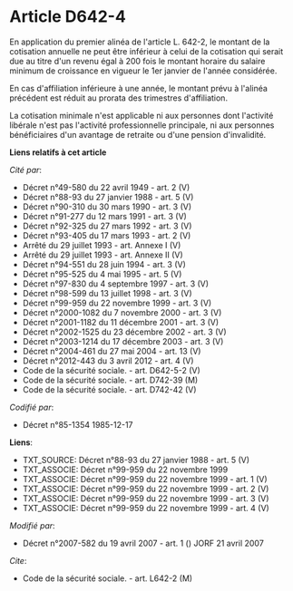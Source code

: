 # Article D642-4

En application du premier alinéa de l'article L. 642-2, le montant de la cotisation annuelle ne peut être inférieur à celui
de la cotisation qui serait due au titre d'un revenu égal à 200 fois le montant horaire du salaire minimum de croissance en
vigueur le 1er janvier de l'année considérée.

En cas d'affiliation inférieure à une année, le montant prévu à l'alinéa précédent est réduit au prorata des trimestres
d'affiliation.

La cotisation minimale n'est applicable ni aux personnes dont l'activité libérale n'est pas l'activité professionnelle
principale, ni aux personnes bénéficiaires d'un avantage de retraite ou d'une pension d'invalidité.

**Liens relatifs à cet article**

_Cité par_:

  - Décret n°49-580 du 22 avril 1949 - art. 2 (V)
  - Décret n°88-93 du 27 janvier 1988 - art. 5 (V)
  - Décret n°90-310 du 30 mars 1990 - art. 3 (V)
  - Décret n°91-277 du 12 mars 1991 - art. 3 (V)
  - Décret n°92-325 du 27 mars 1992 - art. 3 (V)
  - Décret n°93-405 du 17 mars 1993 - art. 2 (V)
  - Arrêté du 29 juillet 1993 - art. Annexe I (V)
  - Arrêté du 29 juillet 1993 - art. Annexe II (V)
  - Décret n°94-551 du 28 juin 1994 - art. 3 (V)
  - Décret n°95-525 du 4 mai 1995 - art. 5 (V)
  - Décret n°97-830 du 4 septembre 1997 - art. 3 (V)
  - Décret n°98-599 du 13 juillet 1998 - art. 3 (V)
  - Décret n°99-959 du 22 novembre 1999 - art. 3 (V)
  - Décret n°2000-1082 du 7 novembre 2000 - art. 3 (V)
  - Décret n°2001-1182 du 11 décembre 2001 - art. 3 (V)
  - Décret n°2002-1525 du 23 décembre 2002 - art. 3 (V)
  - Décret n°2003-1214 du 17 décembre 2003 - art. 3 (V)
  - Décret n°2004-461 du 27 mai 2004 - art. 13 (V)
  - Décret n°2012-443  du 3 avril 2012 - art. 4 (V)
  - Code de la sécurité sociale. - art. D642-5-2 (V)
  - Code de la sécurité sociale. - art. D742-39 (M)
  - Code de la sécurité sociale. - art. D742-42 (V)

_Codifié par_:

  - Décret n°85-1354 1985-12-17

**Liens**:

  - TXT_SOURCE: Décret n°88-93 du 27 janvier 1988 - art. 5 (V)
  - TXT_ASSOCIE: Décret n°99-959 du 22 novembre 1999
  - TXT_ASSOCIE: Décret n°99-959 du 22 novembre 1999 - art. 1 (V)
  - TXT_ASSOCIE: Décret n°99-959 du 22 novembre 1999 - art. 2 (V)
  - TXT_ASSOCIE: Décret n°99-959 du 22 novembre 1999 - art. 3 (V)
  - TXT_ASSOCIE: Décret n°99-959 du 22 novembre 1999 - art. 4 (V)

_Modifié par_:

  - Décret n°2007-582 du 19 avril 2007 - art. 1 () JORF 21 avril 2007

_Cite_:

  - Code de la sécurité sociale. - art. L642-2 (M)

